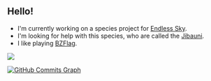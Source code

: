 ## Hello!

- I'm currently working on a species project for [Endless Sky](https://endless-sky.github.io).
- I'm looking for help with this species, who are called the [Jibauni](https://github.com/TheGiraffe3/Jibauni).
- I like playing [BZFlag](https://bzflag.org).

<!--
![TheGiraffe3's GitHub stats](https://github-readme-stats.vercel.app/api?username=TheGiraffe3&show_icons=true&theme=holi&rank_icon=github)
-->

<a href="http://www.github.com/TheGiraffe3"><img src="https://github-readme-streak-stats.herokuapp.com/?user=TheGiraffe3&stroke=ffffff&background=1c1917&ring=0891b2&fire=0891b2&currStreakNum=ffffff&currStreakLabel=0891b2&sideNums=ffffff&sideLabels=ffffff&dates=ffffff&hide_border=true" /></a>

<a href="http://www.github.com/TheGiraffe3"><img src="https://github-readme-activity-graph.cyclic.app/graph?username=TheGiraffe3&bg_color=1c1917&color=ffffff&line=0891b2&point=ffffff&area_color=1c1917&area=true&hide_border=true&custom_title=GitHub%20Commits%20Graph" alt="GitHub Commits Graph" /></a>

<!--

## My Stats:

![TheGiraffe3 GitHub stats](https://github-readme-stats.vercel.app/api?username=TheGiraffe3)

-->

<!--
](https://github.com/TheGiraffe3/github-readme-stats)
-->

<!--

Here are some ideas to get you started:

- 🌱 I’m currently learning ...
- 👯 I’m looking to collaborate on ...
- 💬 Ask me about ...
- 📫 How to reach me: ...
- 😄 Pronouns: ...
- ⚡ Fun fact: ...
-->
